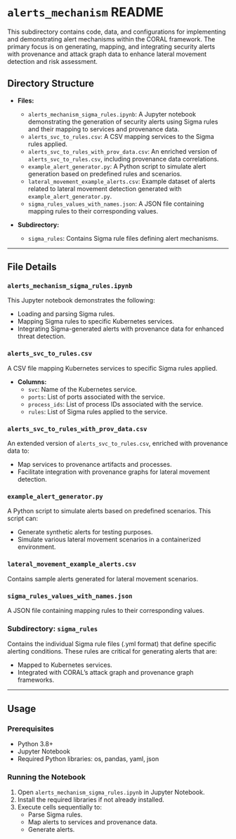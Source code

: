 # `alerts_mechanism` README

This subdirectory contains code, data, and configurations for implementing and demonstrating alert mechanisms within the CORAL framework. The primary focus is on generating, mapping, and integrating security alerts with provenance and attack graph data to enhance lateral movement detection and risk assessment.

## Directory Structure

- **Files:**
  - `alerts_mechanism_sigma_rules.ipynb`: A Jupyter notebook demonstrating the generation of security alerts using Sigma rules and their mapping to services and provenance data.
  - `alerts_svc_to_rules.csv`: A CSV mapping services to the Sigma rules applied.
  - `alerts_svc_to_rules_with_prov_data.csv`: An enriched version of `alerts_svc_to_rules.csv`, including provenance data correlations.
  - `example_alert_generator.py`: A Python script to simulate alert generation based on predefined rules and scenarios.
  - `lateral_movement_example_alerts.csv`: Example dataset of alerts related to lateral movement detection generated with `example_alert_generator.py`.
  - `sigma_rules_values_with_names.json`: A JSON file containing mapping rules to their corresponding values.

- **Subdirectory:**
  - `sigma_rules`: Contains Sigma rule files defining alert mechanisms.

---

## File Details

### `alerts_mechanism_sigma_rules.ipynb`
This Jupyter notebook demonstrates the following:
- Loading and parsing Sigma rules.
- Mapping Sigma rules to specific Kubernetes services.
- Integrating Sigma-generated alerts with provenance data for enhanced threat detection.

### `alerts_svc_to_rules.csv`
A CSV file mapping Kubernetes services to specific Sigma rules applied.
- **Columns:**
  - `svc`: Name of the Kubernetes service.
  - `ports`: List of ports associated with the service.
  - `process_ids`: List of process IDs associated with the service.
  - `rules`: List of Sigma rules applied to the service.

### `alerts_svc_to_rules_with_prov_data.csv`
An extended version of `alerts_svc_to_rules.csv`, enriched with provenance data to:
- Map services to provenance artifacts and processes.
- Facilitate integration with provenance graphs for lateral movement detection.

### `example_alert_generator.py`
A Python script to simulate alerts based on predefined scenarios. This script can:
- Generate synthetic alerts for testing purposes.
- Simulate various lateral movement scenarios in a containerized environment.

### `lateral_movement_example_alerts.csv`
Contains sample alerts generated for lateral movement scenarios.

### `sigma_rules_values_with_names.json`
A JSON file containing mapping rules to their corresponding values.

### Subdirectory: `sigma_rules`
Contains the individual Sigma rule files (.yml format) that define specific alerting conditions. These rules are critical for generating alerts that are:
- Mapped to Kubernetes services.
- Integrated with CORAL’s attack graph and provenance graph frameworks.

---

## Usage

### Prerequisites
- Python 3.8+
- Jupyter Notebook
- Required Python libraries: os, pandas, yaml, json

### Running the Notebook
1. Open `alerts_mechanism_sigma_rules.ipynb` in Jupyter Notebook.
2. Install the required libraries if not already installed.
3. Execute cells sequentially to:
   - Parse Sigma rules.
   - Map alerts to services and provenance data.
   - Generate alerts.

